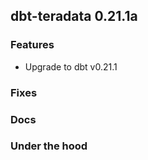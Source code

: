 ## dbt-teradata 0.21.1a

### Features
* Upgrade to dbt v0.21.1

### Fixes

### Docs

### Under the hood

